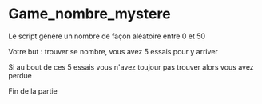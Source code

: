 # Game_nombre_mystere

Le script génére un nombre de façon aléatoire entre 0 et 50

Votre but : trouver se nombre, vous avez 5 essais pour y arriver

Si au bout de ces 5 essais vous n'avez toujour pas trouver alors vous avez perdue

Fin de la partie
